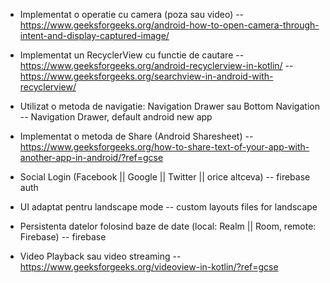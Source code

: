 - Implementat o operatie cu camera (poza sau video)
--  https://www.geeksforgeeks.org/android-how-to-open-camera-through-intent-and-display-captured-image/
- Implementat un RecyclerView cu functie de cautare
   -- https://www.geeksforgeeks.org/android-recyclerview-in-kotlin/
   -- https://www.geeksforgeeks.org/searchview-in-android-with-recyclerview/
- Utilizat o metoda de navigatie: Navigation Drawer sau Bottom Navigation
-- Navigation Drawer, default android new app
- Implementat o metoda de Share (Android Sharesheet)
-- https://www.geeksforgeeks.org/how-to-share-text-of-your-app-with-another-app-in-android/?ref=gcse




- Social Login (Facebook || Google || Twitter || orice altceva)
-- firebase auth
- UI adaptat pentru landscape mode
-- custom layouts files for landscape
- Persistenta datelor folosind baze de date (local: Realm || Room, remote: Firebase)
-- firebase
- Video Playback sau video streaming
-- https://www.geeksforgeeks.org/videoview-in-kotlin/?ref=gcse
